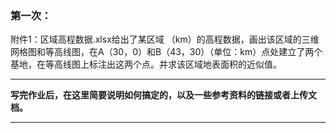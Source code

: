 ### 第一次：
附件1：区域高程数据.xlsx给出了某区域 （km）的高程数据，画出该区域的三维网格图和等高线图，在A（30，0）和B（43，30）（单位：km）点处建立了两个基地，在等高线图上标注出这两个点。并求该区域地表面积的近似值。  

----
**写完作业后，在这里简要说明如何搞定的，以及一些参考资料的链接或者上传文档。**  

----
